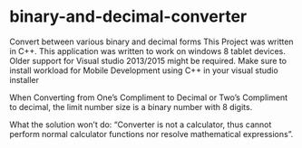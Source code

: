 # binary-and-decimal-converter
Convert between various binary and decimal forms
This Project was written in C++. This application was written to work on windows 8 tablet devices. Older support for Visual studio 2013/2015 might be required. Make sure to install workload for Mobile Development using C++ in your visual studio installer


When Converting from One’s Compliment to Decimal or Two’s Compliment to decimal, the limit number size is a binary number with 8 digits. 


What the solution won’t do: 
“Converter is not a calculator, thus cannot perform normal calculator functions nor resolve mathematical expressions”. 

